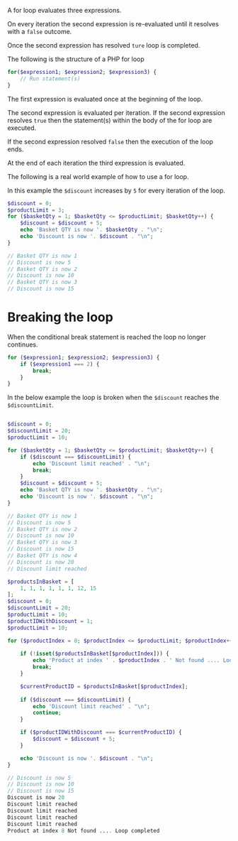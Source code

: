 A for loop evaluates three expressions. 

On every iteration the second expression is re-evaluated until it resolves with a `false` outcome.

Once the second expression has resolved `ture` loop is completed.

The following is the structure of a PHP for loop
```php
for($expression1; $expression2; $expression3) {
    // Run statement(s)
}
```
The first expression is evaluated once at the beginning of the loop.

The second expression is evaluated per iteration. If the second expression resolves `true` then the statement(s) within the body of the for loop are executed.

If the second expression resolved `false` then the execution of the loop ends.

At the end of each iteration the third expression is evaluated.

The following is a real world example of how to use a for loop. 

In this example the `$discount` increases by `5` for every iteration of the loop.


```php
$discount = 0;
$productLimit = 3;
for ($basketQty = 1; $basketQty <= $productLimit; $basketQty++) {
    $discount = $discount + 5;
    echo 'Basket QTY is now '. $basketQty . "\n";
    echo 'Discount is now '. $discount . "\n";
}

// Basket QTY is now 1
// Discount is now 5
// Basket QTY is now 2
// Discount is now 10
// Basket QTY is now 3
// Discount is now 15
```

# Breaking the loop

When the conditional break statement is reached the loop no longer continues.

```php
for ($expression1; $expression2; $expression3) {
    if ($expression1 === 2) {
        break;
    }
}
```
In the below example the loop is broken when the `$discount` reaches the `$discountLimit`.
```php

$discount = 0;
$discountLimit = 20;
$productLimit = 10;

for ($basketQty = 1; $basketQty <= $productLimit; $basketQty++) {
    if ($discount === $discountLimit) {
        echo 'Discount limit reached' . "\n";
        break;
    }
    $discount = $discount + 5;
    echo 'Basket QTY is now '. $basketQty . "\n";
    echo 'Discount is now '. $discount . "\n";
}

// Basket QTY is now 1
// Discount is now 5
// Basket QTY is now 2
// Discount is now 10
// Basket QTY is now 3
// Discount is now 15
// Basket QTY is now 4
// Discount is now 20
// Discount limit reached
```


```php
$productsInBasket = [
    1, 1, 1, 1, 1, 1, 12, 15
];
$discount = 0;
$discountLimit = 20;
$productLimit = 10;
$productIDWithDiscount = 1;
$productLimit = 10;

for ($productIndex = 0; $productIndex <= $productLimit; $productIndex++) {
   
    if (!isset($productsInBasket[$productIndex])) {
        echo 'Product at index ' . $productIndex . ' Not found .... Loop completed '. "\n";
        break;
    }

    $currentProductID = $productsInBasket[$productIndex];
    
    if ($discount === $discountLimit) {
        echo 'Discount limit reached' . "\n";
        continue;
    }

    if ($productIDWithDiscount === $currentProductID) {
        $discount = $discount + 5;
    }    

    echo 'Discount is now '. $discount . "\n";
}

// Discount is now 5
// Discount is now 10
// Discount is now 15
Discount is now 20
Discount limit reached
Discount limit reached
Discount limit reached
Discount limit reached
Product at index 8 Not found .... Loop completed 


```